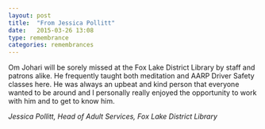 ```yaml
---
layout: post
title:  "From Jessica Pollitt"
date:   2015-03-26 13:08
type: remembrance
categories: remembrances
---
```


Om Johari will be sorely missed at the Fox Lake District Library by staff and patrons alike.  He frequently taught both meditation and AARP Driver Safety classes here. He was always an upbeat and kind person that everyone wanted to be around and I personally really enjoyed the opportunity to work with him and to get to know him.

*Jessica Pollitt, Head of Adult Services, Fox Lake District Library*
